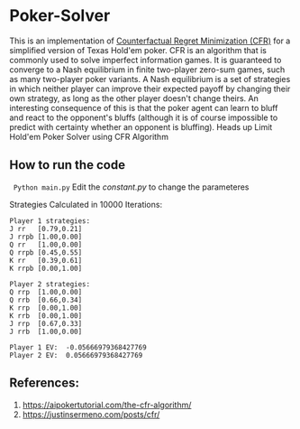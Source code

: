 # Poker-Solver
This is an implementation of [Counterfactual Regret Minimization (CFR)](https://martin.zinkevich.org/publications/regretpoker.pdf) for a simplified version of Texas Hold'em poker. CFR is an algorithm that is commonly used to solve imperfect information games. It is guaranteed to converge to a Nash equilibrium in finite two-player zero-sum games, such as many two-player poker variants. A Nash equilibrium is a set of strategies in which neither player can improve their expected payoff by changing their own strategy, as long as the other player doesn't change theirs. An interesting consequence of this is that the poker agent can learn to bluff and react to the opponent's bluffs (although it is of course impossible to predict with certainty whether an opponent is bluffing).
Heads up Limit Hold'em Poker Solver using CFR Algorithm

## How to run the code
``` Python main.py```
Edit the _constant.py_ to change the parameteres

Strategies Calculated in 10000 Iterations:
```
Player 1 strategies: 
J rr   [0.79,0.21]
J rrpb [1.00,0.00]
Q rr   [1.00,0.00]
Q rrpb [0.45,0.55]
K rr   [0.39,0.61]
K rrpb [0.00,1.00]

Player 2 strategies: 
Q rrp  [1.00,0.00]
Q rrb  [0.66,0.34]
K rrp  [0.00,1.00]
K rrb  [0.00,1.00]
J rrp  [0.67,0.33]
J rrb  [1.00,0.00]

Player 1 EV:  -0.05666979368427769
Player 2 EV:  0.05666979368427769
```
## References:
1. https://aipokertutorial.com/the-cfr-algorithm/
2. https://justinsermeno.com/posts/cfr/
